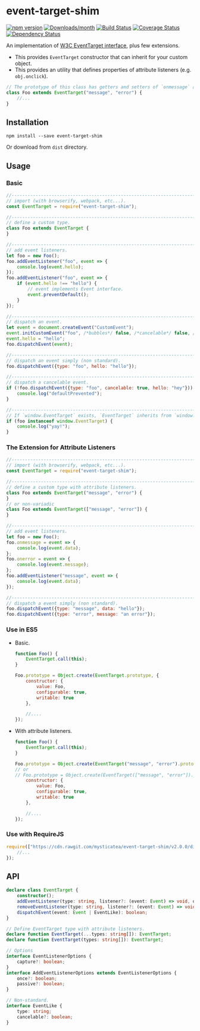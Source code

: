 # event-target-shim

[![npm version](https://img.shields.io/npm/v/event-target-shim.svg)](https://www.npmjs.com/package/event-target-shim)
[![Downloads/month](https://img.shields.io/npm/dm/event-target-shim.svg)](http://www.npmtrends.com/event-target-shim)
[![Build Status](https://travis-ci.org/mysticatea/event-target-shim.svg?branch=master)](https://travis-ci.org/mysticatea/event-target-shim)
[![Coverage Status](https://codecov.io/gh/mysticatea/event-target-shim/branch/master/graph/badge.svg)](https://codecov.io/gh/mysticatea/event-target-shim)
[![Dependency Status](https://david-dm.org/mysticatea/event-target-shim.svg)](https://david-dm.org/mysticatea/event-target-shim)

An implementation of [W3C EventTarget interface](http://www.w3.org/TR/2000/REC-DOM-Level-2-Events-20001113/events.html#Events-EventTarget), plus few extensions.

- This provides `EventTarget` constructor that can inherit for your custom object.
- This provides an utility that defines properties of attribute listeners (e.g. `obj.onclick`).

```js
// The prototype of this class has getters and setters of `onmessage` and `onerror`.
class Foo extends EventTarget("message", "error") {
    //...
}
```

## Installation

```
npm install --save event-target-shim
```

Or download from `dist` directory.

## Usage

### Basic

```js
//-----------------------------------------------------------------------------
// import (with browserify, webpack, etc...).
const EventTarget = require("event-target-shim");

//-----------------------------------------------------------------------------
// define a custom type.
class Foo extends EventTarget {
}

//-----------------------------------------------------------------------------
// add event listeners.
let foo = new Foo();
foo.addEventListener("foo", event => {
    console.log(event.hello);
});
foo.addEventListener("foo", event => {
    if (event.hello !== "hello") {
        // event implements Event interface.
        event.preventDefault();
    }
});

//-----------------------------------------------------------------------------
// dispatch an event.
let event = document.createEvent("CustomEvent");
event.initCustomEvent("foo", /*bubbles*/ false, /*cancelable*/ false, /*detail*/ null);
event.hello = "hello";
foo.dispatchEvent(event);

//-----------------------------------------------------------------------------
// dispatch an event simply (non standard).
foo.dispatchEvent({type: "foo", hello: "hello"});

//-----------------------------------------------------------------------------
// dispatch a cancelable event.
if (!foo.dispatchEvent({type: "foo", cancelable: true, hello: "hey"})) {
    console.log("defaultPrevented");
}

//-----------------------------------------------------------------------------
// If `window.EventTarget` exists, `EventTarget` inherits from `window.EventTarget`.
if (foo instanceof window.EventTarget) {
    console.log("yay!");
}
```

### The Extension for Attribute Listeners

```js
//-----------------------------------------------------------------------------
// import (with browserify, webpack, etc...).
const EventTarget = require("event-target-shim");

//-----------------------------------------------------------------------------
// define a custom type with attribute listeners.
class Foo extends EventTarget("message", "error") {
}
// or non-variadic
class Foo extends EventTarget(["message", "error"]) {
}

//-----------------------------------------------------------------------------
// add event listeners.
let foo = new Foo();
foo.onmessage = event => {
    console.log(event.data);
};
foo.onerror = event => {
    console.log(event.message);
};
foo.addEventListener("message", event => {
    console.log(event.data);
});

//-----------------------------------------------------------------------------
// dispatch a event simply (non standard).
foo.dispatchEvent({type: "message", data: "hello"});
foo.dispatchEvent({type: "error", message: "an error"});
```

### Use in ES5

- Basic.

  ```js
  function Foo() {
      EventTarget.call(this);
  }

  Foo.prototype = Object.create(EventTarget.prototype, {
      constructor: {
          value: Foo,
          configurable: true,
          writable: true
      },

      //....
  });
  ```

- With attribute listeners.

  ```js
  function Foo() {
      EventTarget.call(this);
  }

  Foo.prototype = Object.create(EventTarget("message", "error").prototype, {
  // or
  // Foo.prototype = Object.create(EventTarget(["message", "error"]).prototype, {
      constructor: {
          value: Foo,
          configurable: true,
          writable: true
      },

      //....
  });
  ```

### Use with RequireJS

```js
require(["https://cdn.rawgit.com/mysticatea/event-target-shim/v2.0.0/dist/event-target-shim.min.js"], function(EventTarget) {
    //...
});
```

## API

```ts
declare class EventTarget {
    constructor();
    addEventListener(type: string, listener?: (event: Event) => void, options?: boolean | AddEventListenerOptions): void;
    removeEventListener(type: string, listener?: (event: Event) => void, options?: boolean | EventListenerOptions): void;
    dispatchEvent(event: Event | EventLike): boolean;
}

// Define EventTarget type with attribute listeners.
declare function EventTarget(...types: string[]): EventTarget;
declare function EventTarget(types: string[]): EventTarget;

// Options
interface EventListenerOptions {
    capture?: boolean;
}
interface AddEventListenerOptions extends EventListenerOptions {
    once?: boolean;
    passive?: boolean;
}

// Non-standard.
interface EventLike {
	type: string;
	cancelable?: boolean;
}
```
